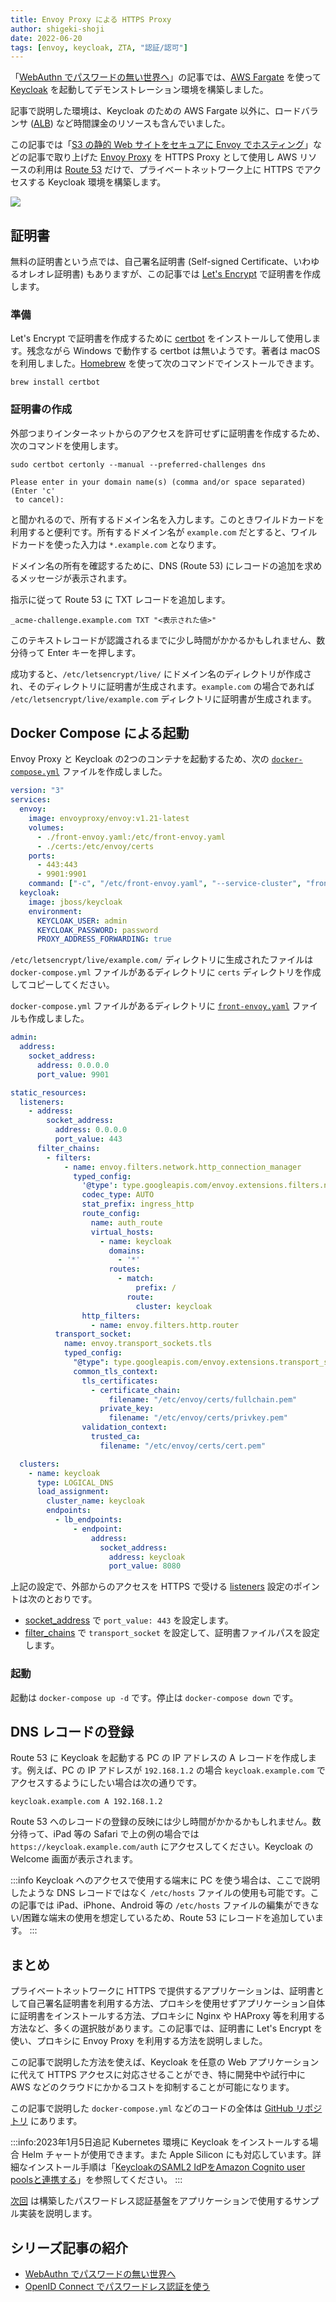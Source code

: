 ```yaml
---
title: Envoy Proxy による HTTPS Proxy
author: shigeki-shoji
date: 2022-06-20
tags: [envoy, keycloak, ZTA, "認証/認可"]
---
```


「[WebAuthn でパスワードの無い世界へ](/blogs/2022/06/15/webauthn-1/)」の記事では、[AWS Fargate](https://aws.amazon.com/jp/fargate/) を使って [Keycloak](https://www.keycloak.org/) を起動してデモンストレーション環境を構築しました。

記事で説明した環境は、Keycloak のための AWS Fargate 以外に、ロードバランサ ([ALB](https://aws.amazon.com/jp/elasticloadbalancing/)) など時間課金のリソースも含んでいました。

この記事では「[S3 の静的 Web サイトをセキュアに Envoy でホスティング](/blogs/2022/03/26/hosting-a-static-website-using-s3-with-envoy-2/)」などの記事で取り上げた [Envoy Proxy](https://www.envoyproxy.io/) を HTTPS Proxy として使用し AWS リソースの利用は [Route 53](https://aws.amazon.com/jp/route53/) だけで、プライベートネットワーク上に HTTPS でアクセスする Keycloak 環境を構築します。 

![](https://github.com/edward-mamezou/hibernation-pod/raw/v0.3.0/image/privateip.png)

## 証明書

無料の証明書という点では、自己署名証明書 (Self-signed Certificate、いわゆるオレオレ証明書) もありますが、この記事では [Let's Encrypt](https://letsencrypt.org/ja/) で証明書を作成します。

### 準備

Let's Encrypt で証明書を作成するために [certbot](https://certbot.eff.org/) をインストールして使用します。残念ながら Windows で動作する certbot は無いようです。著者は macOS を利用しました。[Homebrew](https://brew.sh/index_ja) を使って次のコマンドでインストールできます。

```shell
brew install certbot
```

### 証明書の作成

外部つまりインターネットからのアクセスを許可せずに証明書を作成するため、次のコマンドを使用します。

```shell
sudo certbot certonly --manual --preferred-challenges dns
```

```text
Please enter in your domain name(s) (comma and/or space separated)  (Enter 'c'
 to cancel):
```

と聞かれるので、所有するドメイン名を入力します。このときワイルドカードを利用すると便利です。所有するドメイン名が `example.com` だとすると、ワイルドカードを使った入力は `*.example.com` となります。

ドメイン名の所有を確認するために、DNS (Route 53) にレコードの追加を求めるメッセージが表示されます。

指示に従って Route 53 に TXT レコードを追加します。

```text
_acme-challenge.example.com TXT "<表示された値>"
```

このテキストレコードが認識されるまでに少し時間がかかるかもしれません、数分待って Enter キーを押します。

成功すると、`/etc/letsencrypt/live/` にドメイン名のディレクトリが作成され、そのディレクトリに証明書が生成されます。`example.com` の場合であれば `/etc/letsencrypt/live/example.com` ディレクトリに証明書が生成されます。

## Docker Compose による起動

Envoy Proxy と Keycloak の2つのコンテナを起動するため、次の [`docker-compose.yml`](https://github.com/edward-mamezou/hibernation-pod/blob/v0.3.0/keycloak/docker-compose.yml) ファイルを作成しました。

```yaml
version: "3"
services:
  envoy:
    image: envoyproxy/envoy:v1.21-latest
    volumes:
      - ./front-envoy.yaml:/etc/front-envoy.yaml
      - ./certs:/etc/envoy/certs
    ports:
      - 443:443
      - 9901:9901
    command: ["-c", "/etc/front-envoy.yaml", "--service-cluster", "front-proxy"]
  keycloak:
    image: jboss/keycloak
    environment:
      KEYCLOAK_USER: admin
      KEYCLOAK_PASSWORD: password
      PROXY_ADDRESS_FORWARDING: true
```

`/etc/letsencrypt/live/example.com/` ディレクトリに生成されたファイルは `docker-compose.yml` ファイルがあるディレクトリに `certs` ディレクトリを作成してコピーしてください。

`docker-compose.yml` ファイルがあるディレクトリに [`front-envoy.yaml`](https://github.com/edward-mamezou/hibernation-pod/blob/v0.3.0/keycloak/front-envoy.yaml) ファイルも作成しました。

```yaml
admin:
  address:
    socket_address:
      address: 0.0.0.0
      port_value: 9901

static_resources:
  listeners:
    - address:
        socket_address:
          address: 0.0.0.0
          port_value: 443
      filter_chains:
        - filters:
            - name: envoy.filters.network.http_connection_manager
              typed_config:
                '@type': type.googleapis.com/envoy.extensions.filters.network.http_connection_manager.v3.HttpConnectionManager
                codec_type: AUTO
                stat_prefix: ingress_http
                route_config:
                  name: auth_route
                  virtual_hosts:
                    - name: keycloak
                      domains:
                        - '*'
                      routes:
                        - match:
                            prefix: /
                          route:
                            cluster: keycloak
                http_filters:
                  - name: envoy.filters.http.router
          transport_socket:
            name: envoy.transport_sockets.tls
            typed_config:
              "@type": type.googleapis.com/envoy.extensions.transport_sockets.tls.v3.DownstreamTlsContext
              common_tls_context:
                tls_certificates:
                  - certificate_chain:
                      filename: "/etc/envoy/certs/fullchain.pem"
                    private_key:
                      filename: "/etc/envoy/certs/privkey.pem"
                validation_context:
                  trusted_ca:
                    filename: "/etc/envoy/certs/cert.pem"

  clusters:
    - name: keycloak
      type: LOGICAL_DNS
      load_assignment:
        cluster_name: keycloak
        endpoints:
          - lb_endpoints:
              - endpoint:
                  address:
                    socket_address:
                      address: keycloak
                      port_value: 8080
```

上記の設定で、外部からのアクセスを HTTPS で受ける [listeners](https://www.envoyproxy.io/docs/envoy/latest/api-v3/config/listener/v3/listener.proto#config-listener-v3-listener) 設定のポイントは次のとおりです。

- [socket_address](https://www.envoyproxy.io/docs/envoy/latest/api-v3/config/core/v3/address.proto#envoy-v3-api-msg-config-core-v3-socketaddress) で `port_value: 443` を設定します。
- [filter_chains](https://www.envoyproxy.io/docs/envoy/latest/api-v3/config/listener/v3/listener_components.proto#envoy-v3-api-msg-config-listener-v3-filterchain) で `transport_socket` を設定して、証明書ファイルパスを設定します。

### 起動

起動は `docker-compose up -d` です。停止は `docker-compose down` です。

## DNS レコードの登録

Route 53 に Keycloak を起動する PC の IP アドレスの A レコードを作成します。例えば、PC の IP アドレスが `192.168.1.2` の場合 `keycloak.example.com` でアクセスするようにしたい場合は次の通りです。

```text
keycloak.example.com A 192.168.1.2
```

Route 53 へのレコードの登録の反映には少し時間がかかるかもしれません。数分待って、iPad 等の Safari で上の例の場合では `https://keycloak.example.com/auth` にアクセスしてください。Keycloak の Welcome 画面が表示されます。

:::info
Keycloak へのアクセスで使用する端末に PC を使う場合は、ここで説明したような DNS レコードではなく `/etc/hosts` ファイルの使用も可能です。この記事では iPad、iPhone、Android 等の `/etc/hosts` ファイルの編集ができない/困難な端末の使用を想定しているため、Route 53 にレコードを追加しています。
:::

## まとめ

プライベートネットワークに HTTPS で提供するアプリケーションは、証明書として自己署名証明書を利用する方法、プロキシを使用せずアプリケーション自体に証明書をインストールする方法、プロキシに Nginx や HAProxy 等を利用する方法など、多くの選択肢があります。この記事では、証明書に Let's Encrypt を使い、プロキシに Envoy Proxy を利用する方法を説明しました。

この記事で説明した方法を使えば、Keycloak を任意の Web アプリケーションに代えて HTTPS アクセスに対応させることができ、特に開発中や試行中に AWS などのクラウドにかかるコストを抑制することが可能になります。

この記事で説明した `docker-compose.yml` などのコードの全体は [GitHub リポジトリ](https://github.com/edward-mamezou/hibernation-pod/tree/v0.3.0/keycloak) にあります。

:::info:2023年1月5日追記
Kubernetes 環境に Keycloak をインストールする場合 Helm チャートが使用できます。また Apple Silicon にも対応しています。詳細なインストール手順は「[KeycloakのSAML2 IdPをAmazon Cognito user poolsと連携する](https://s-edword.hatenablog.com/entry/2023/01/04/112949)」を参照してください。
:::

[次回](/blogs/2022/06/23/webauthn-3/) は構築したパスワードレス認証基盤をアプリケーションで使用するサンプル実装を説明します。

## シリーズ記事の紹介

- [WebAuthn でパスワードの無い世界へ](/blogs/2022/06/15/webauthn-1/)
- [OpenID Connect でパスワードレス認証を使う](/blogs/2022/06/23/webauthn-3/)
